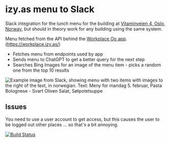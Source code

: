 # izy.as menu to Slack
Slack integration for the lunch menu for the building at [Vitaminveien 4, Oslo, Norway](https://www.google.com/maps/place/Vitaminveien+4,+0485+Oslo), but should in theory work for any building using the same system.

Menu fetched from the API behind the [Workplace Oo app](https://play.google.com/store/apps/details?id=no.fourservice.workplace). (https://workplace.izy.as/)

- Fetches menu from endpoints used by app
- Sends menu to ChatGPT to get a better query for the next step
- Searches Bing Images for an image of the menu item - picks a random one from the top 10 results

![Example image from Slack, showing menu with two items with images to the right of the text, in norwegian. Text: Meny for mandag 5. februar, Pasta Bolognese - Svart Oliven Salat, Søtpotetsuppe](https://i.imgur.com/svXeEVF.png)

## Issues
You need to use a user account to get access, but this causes the user to be logged out other places ... so that's a bit annoying.

[![Build Status](https://dev.azure.com/hoaas/GitHub%20Releases/_apis/build/status%2FHoaas.IzyLunchMenu4Slack?branchName=main)](https://dev.azure.com/hoaas/GitHub%20Releases/_build/latest?definitionId=11&branchName=main)

